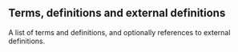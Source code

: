## Terms, definitions and external definitions

A list of terms and definitions, and optionally references to external definitions.
